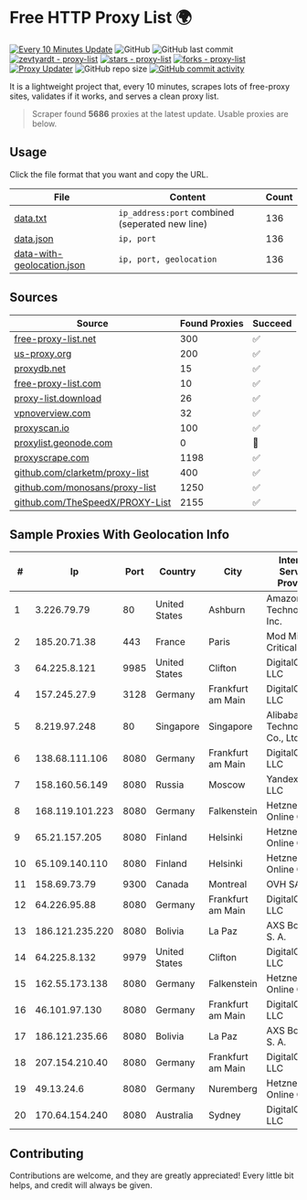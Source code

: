 
# Free HTTP Proxy List 🌍

[![Every 10 Minutes Update](https://github.com/mertguvencli/http-proxy-list/actions/workflows/main.yml/badge.svg?branch=main)](https://github.com/mertguvencli/http-proxy-list/actions/workflows/main.yml)
![GitHub](https://img.shields.io/github/license/mertguvencli/http-proxy-list)
![GitHub last commit](https://img.shields.io/github/last-commit/mertguvencli/http-proxy-list)
[![zevtyardt - proxy-list](https://img.shields.io/static/v1?label=zevtyardt&message=proxy-list&color=blue&logo=github)](https://github.com/zevtyardt/proxy-list "Go to GitHub repo")
[![stars - proxy-list](https://img.shields.io/github/stars/zevtyardt/proxy-list?style=social)](https://github.com/zevtyardt/proxy-list)
[![forks - proxy-list](https://img.shields.io/github/forks/zevtyardt/proxy-list?style=social)](https://github.com/zevtyardt/proxy-list)
[![Proxy Updater](https://github.com/zevtyardt/proxy-list/workflows/Proxy%20Updater/badge.svg)](https://github.com/zevtyardt/proxy-list/actions?query=workflow:"Proxy+Updater")
![GitHub repo size](https://img.shields.io/github/repo-size/zevtyardt/proxy-list)
[![GitHub commit activity](https://img.shields.io/github/commit-activity/m/zevtyardt/proxy-list?logo=commits)](https://github.com/zevtyardt/proxy-list/commits/main)

It is a lightweight project that, every 10 minutes, scrapes lots of free-proxy sites, validates if it works, and serves a clean proxy list.

> Scraper found **5686** proxies at the latest update. Usable proxies are below.

## Usage

Click the file format that you want and copy the URL.

|File|Content|Count|
|----|-------|-----|
|[data.txt](https://raw.githubusercontent.com/mertguvencli/http-proxy-list/main/proxy-list/data.txt)|`ip_address:port` combined (seperated new line)|136|
|[data.json](https://raw.githubusercontent.com/mertguvencli/http-proxy-list/main/proxy-list/data.json)|`ip, port`|136|
|[data-with-geolocation.json](https://raw.githubusercontent.com/mertguvencli/http-proxy-list/main/proxy-list/data-with-geolocation.json)|`ip, port, geolocation`|136|

## Sources

|Source|Found Proxies|Succeed|
|------|-------------|-------|
|[free-proxy-list.net](https://free-proxy-list.net)|300|✅|
|[us-proxy.org](https://www.us-proxy.org)|200|✅|
|[proxydb.net](http://proxydb.net)|15|✅|
|[free-proxy-list.com](https://free-proxy-list.com/?page=&port=&type%5B%5D=http&type%5B%5D=https&up_time=0&search=Search)|10|✅|
|[proxy-list.download](https://www.proxy-list.download/HTTP)|26|✅|
|[vpnoverview.com](https://vpnoverview.com/privacy/anonymous-browsing/free-proxy-servers)|32|✅|
|[proxyscan.io](https://www.proxyscan.io)|100|✅|
|[proxylist.geonode.com](https://proxylist.geonode.com/api/proxy-list?limit=300&page=1&sort_by=lastChecked&sort_type=desc&protocols=http,https)|0|🚫|
|[proxyscrape.com](https://api.proxyscrape.com/v2/?request=displayproxies&protocol=http&timeout=10000&country=all&ssl=all&anonymity=all)|1198|✅|
|[github.com/clarketm/proxy-list](https://raw.githubusercontent.com/clarketm/proxy-list/master/proxy-list-raw.txt)|400|✅|
|[github.com/monosans/proxy-list](https://raw.githubusercontent.com/monosans/proxy-list/main/proxies/http.txt)|1250|✅|
|[github.com/TheSpeedX/PROXY-List](https://raw.githubusercontent.com/TheSpeedX/PROXY-List/master/http.txt)|2155|✅|


## Sample Proxies With Geolocation Info

|#|Ip|Port|Country|City|Internet Service Provider|
|-|--|----|-------|----|-------------------------|
|1|3.226.79.79|80|United States|Ashburn|Amazon Technologies Inc.|
|2|185.20.71.38|443|France|Paris|Mod Mission Critical LLC|
|3|64.225.8.121|9985|United States|Clifton|DigitalOcean, LLC|
|4|157.245.27.9|3128|Germany|Frankfurt am Main|DigitalOcean, LLC|
|5|8.219.97.248|80|Singapore|Singapore|Alibaba (US) Technology Co., Ltd.|
|6|138.68.111.106|8080|Germany|Frankfurt am Main|DigitalOcean, LLC|
|7|158.160.56.149|8080|Russia|Moscow|Yandex.Cloud LLC|
|8|168.119.101.223|8080|Germany|Falkenstein|Hetzner Online GmbH|
|9|65.21.157.205|8080|Finland|Helsinki|Hetzner Online GmbH|
|10|65.109.140.110|8080|Finland|Helsinki|Hetzner Online GmbH|
|11|158.69.73.79|9300|Canada|Montreal|OVH SAS|
|12|64.226.95.88|8080|Germany|Frankfurt am Main|DigitalOcean, LLC|
|13|186.121.235.220|8080|Bolivia|La Paz|AXS Bolivia S. A.|
|14|64.225.8.132|9979|United States|Clifton|DigitalOcean, LLC|
|15|162.55.173.138|8080|Germany|Falkenstein|Hetzner Online GmbH|
|16|46.101.97.130|8080|Germany|Frankfurt am Main|DigitalOcean, LLC|
|17|186.121.235.66|8080|Bolivia|La Paz|AXS Bolivia S. A.|
|18|207.154.210.40|8080|Germany|Frankfurt am Main|DigitalOcean, LLC|
|19|49.13.24.6|8080|Germany|Nuremberg|Hetzner Online GmbH|
|20|170.64.154.240|8080|Australia|Sydney|DigitalOcean, LLC|



## Contributing

Contributions are welcome, and they are greatly appreciated! Every
little bit helps, and credit will always be given.

